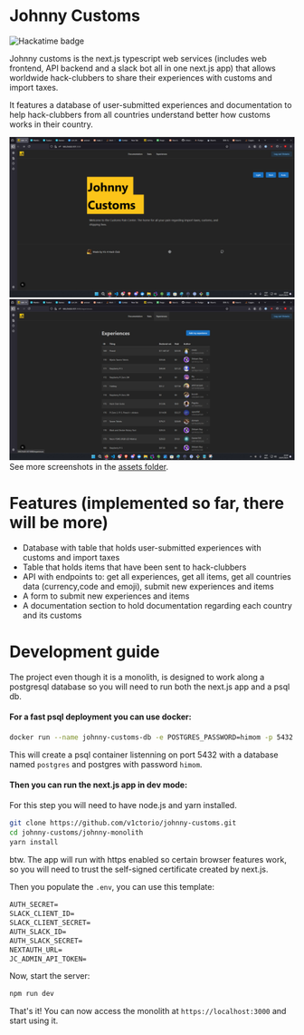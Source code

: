 # Johnny Customs

![Hackatime badge](https://hackatime-badge.hackclub.com/U072PTA5BNG/johnny-customs)


Johnny customs is the next.js typescript web services (includes web frontend, API backend and a slack bot all in one next.js app) that allows worldwide hack-clubbers to share their experiences with customs and import taxes.

It features a database of user-submitted experiences and documentation to help hack-clubbers from all countries understand better how customs works in their country.

![Front page screenshot](./assets/frontpage.png)
![Experieneces table screenshot](./assets/experienecespage.png)
See more screenshots in the [assets folder](./assets).

# Features (implemented so far, there will be more)
- Database with table that holds user-submitted experiences with customs and import taxes
- Table that holds items that have been sent to hack-clubbers
- API with endpoints to: get all experiences, get all items, get all countries data (currency,code and emoji), submit new experiences and items 
- A form to submit new experiences and items
- A documentation section to hold documentation regarding each country and its customs

# Development guide 
The project even though it is a monolith, is designed to work along a postgresql database
so you will need to run both the next.js app and a psql db.
#### For a fast psql deployment you can use docker:
```bash
docker run --name johnny-customs-db -e POSTGRES_PASSWORD=himom -p 5432:5432 -d postgres
```
This will create a psql container listenning on port 5432 with a database named `postgres` and postgres with password `himom`.

#### Then you can run the next.js app in dev mode:
For this step you will need to have node.js and yarn installed.
```bash
git clone https://github.com/v1ctorio/johnny-customs.git
cd johnny-customs/johnny-monolith
yarn install 
```
btw. The app will run with https enabled so certain browser features work, so you will need to trust the self-signed certificate created by next.js.


Then you populate the `.env`, you can use this template:
```env
AUTH_SECRET=
SLACK_CLIENT_ID=
SLACK_CLIENT_SECRET=
AUTH_SLACK_ID=
AUTH_SLACK_SECRET=
NEXTAUTH_URL=
JC_ADMIN_API_TOKEN=
```

Now, start the server:
```bash
npm run dev
```

That's it! You can now access the monolith at `https://localhost:3000` and start using it.
